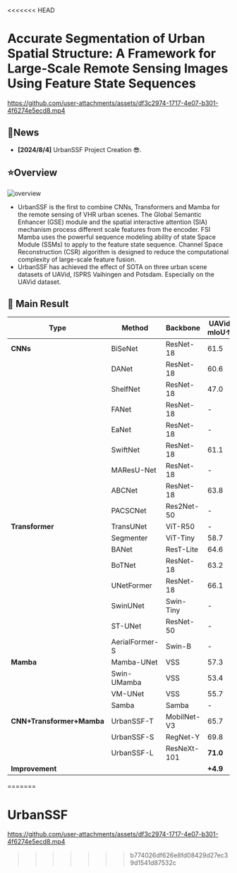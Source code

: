 <<<<<<< HEAD
# Accurate Segmentation of Urban Spatial Structure: A Framework for Large-Scale Remote Sensing Images Using Feature State Sequences

https://github.com/user-attachments/assets/df3c2974-1717-4e07-b301-4f6274e5ecd8.mp4

## :newspaper:News

- **[2024/8/4]** UrbanSSF Project Creation :sunglasses:. 

## :star:Overview

![overview](./assets/urbanssf.jpg)
- UrbanSSF is the first to combine CNNs, Transformers and Mamba for the remote sensing of VHR urban scenes. The Global Semantic Enhancer (GSE) module and the spatial interactive attention (SIA) mechanism process different scale features from the encoder. FSI Mamba uses the powerful sequence modeling ability of state Space Module (SSMs) to apply to the feature state sequence. Channel Space Reconstruction (CSR) algorithm is designed to reduce the computational complexity of large-scale feature fusion.
- UrbanSSF has achieved the effect of SOTA on three urban scene datasets of UAVid, ISPRS Vaihingen and Potsdam. Especially on the UAVid dataset.

## :bookmark_tabs: Main Result

| **Type**                  | **Method**     | **Backbone** | **UAVid mIoU↑** | **Vaihingen OA↑** | **Vaihingen mF1↑** | **Vaihingen mIoU↑** | **Potsdam OA↑** | **Potsdam mF1↑** | **Potsdam mIoU↑** |
| ------------------------- | -------------- | ------------ | --------------- | ----------------- | ------------------ | ------------------- | --------------- | ---------------- | ----------------- |
| **CNNs**                  | BiSeNet        | ResNet-18    | 61.5            | 87.1              | 84.3               | 75.8                | 88.2            | 89.8             | 81.7              |
|                           | DANet          | ResNet-18    | 60.6            | 88.2              | 79.6               | 69.4                | 89.1            | 88.9             | 80.3              |
|                           | ShelfNet       | ResNet-18    | 47.0            | 89.8              | 87.5               | 78.3                | 89.9            | 91.3             | 84.4              |
|                           | FANet          | ResNet-18    | -               | 88.9              | 85.4               | 75.6                | 89.8            | 91.3             | 84.2              |
|                           | EaNet          | ResNet-18    | -               | 89.7              | 87.7               | 78.7                | 88.7            | 90.6             | 83.4              |
|                           | SwiftNet       | ResNet-18    | 61.1            | 90.2              | 88.3               | 79.6                | 89.3            | 91.0             | 83.8              |
|                           | MAResU-Net     | ResNet-18    | -               | 90.1              | 87.7               | 78.6                | 89.0            | 90.5             | 83.9              |
|                           | ABCNet         | ResNet-18    | 63.8            | 90.7              | 89.5               | 81.3                | 90.7            | 91.9             | 85.2              |
|                           | PACSCNet       | Res2Net-50   | -               | 90.0              | -                  | 82.3                | 85.2            | -                | 76.0              |
| **Transformer**           | TransUNet      | ViT-R50      | -               | -                 | 79.9               | 67.1                | -               | 85.4             | 75.0              |
|                           | Segmenter      | ViT-Tiny     | 58.7            | 88.1              | 84.1               | 73.6                | 88.7            | 89.2             | 80.7              |
|                           | BANet          | ResT-Lite    | 64.6            | 90.5              | 89.6               | 81.4                | 91.0            | 92.5         | 86.3          |
|                           | BoTNet         | ResNet-18    | 63.2            | 88.0              | 84.8               | 74.3                | -               | -                | -                 |
|                           | UNetFormer     | ResNet-18    | 66.1        | 91.0              | 90.4           | 82.7            | 90.8            | 92.0             | 85.3              |
|                           | SwinUNet       | Swin-Tiny    | -               | -                 | 72.0               | 58.0                | -               | 78.8             | 65.5              |
|                           | ST-UNet        | ResNet-50    | -               | -                 | 82.2               | 70.2                | -               | 86.1             | 76.0              |
|                           | AerialFormer-S | Swin-B       | -               | -                 | -                  | -                   | 91.3        | 87.2             | 79.3              |
| **Mamba**                 | Mamba-UNet     | VSS          | 57.3            | 92.6          | 89.7               | 81.6                | 88.9            | 90.1             | 82.3              |
|                           | Swin-UMamba    | VSS          | 53.4            | 92.4              | 89.4               | 81.3                | 89.1            | 90.4             | 82.7              |
|                           | VM-UNet        | VSS          | 55.7            | 92.3              | 88.3               | 79.6                | 88.2            | 89.3             | 80.9              |
|                           | Samba          | Samba        | -               | -                 | -                  | 73.6                | -               | -                | 82.3              |
| **CNN+Transformer+Mamba** | UrbanSSF-T     | MobilNet-V3  | 65.7            | 93.1              | 90.7               | 83.3                | 90.9            | 92.0             | 85.4              |
|                           | UrbanSSF-S     | RegNet-Y     | 69.8            | 93.3              | 91.4               | 84.5               | 91.7   | 92.9    | 86.9     |
|                           | UrbanSSF-L     | ResNeXt-101  | **71.0**        | **93.6**          | **91.7**           | **85.0**            | **92.2**  | **93.3**   | **87.6**    |
| **Improvement**           |                |              | **+4.9**        | **+1.0**          | **+1.3**           | **+2.3**            | **+0.9**        | **+0.8**         | **+1.3**          |

=======
# UrbanSSF
https://github.com/user-attachments/assets/df3c2974-1717-4e07-b301-4f6274e5ecd8.mp4
>>>>>>> b774026df626e8fd08429d27ec39d1541d87532c
